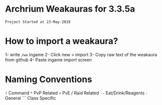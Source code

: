 # Archrium Weakauras for 3.3.5a 
`Project Started at 23-May-2019`

# How to import a weakaura?
1- write `/wa` ingame 
2- Click new > import
3- Copy raw text of the weakaura from github
4- Paste ingame import screen

# Naming Conventions 

`!` Command
`*` PvP Related
`+` PvE / Raid Related
`--` Eat/Drink/Reagents
`-` General
`<classKey>\`` Class Specific